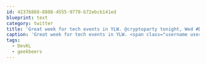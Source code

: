 ```yaml
---
id: 42376868-8808-4555-9770-b72ebcb141ed
blueprint: text
category: twitter
title: 'Great week for tech events in YLW. @cryptoparty tonight, Wed #DevKL,#geekbeers, Thu: Drones Sat: Freelance workshop! meetup.com/digitalokanaga…'
caption: 'Great week for tech events in YLW. <span class="username username_linked">@<a href="https://twitter.com/cryptoparty" title="CryptoParty">cryptoparty</a></span> tonight, Wed <span class="hashtag hashtag_local">#<a href="http://tweettemp.darylchymko.ca/?tag=devkl">DevKL</a>,<span class="hashtag hashtag_local">#<a href="http://tweettemp.darylchymko.ca/?tag=geekbeers">geekbeers</a>, Thu: Drones Sat: Freelance workshop! <a href="http://www.meetup.com/digitalokanagan/" title="http://www.meetup.com/digitalokanagan/" class="link link_untco">meetup.com/digitalokanaga…</a>'
tags:
  - DevKL
  - geekbeers
---
```

